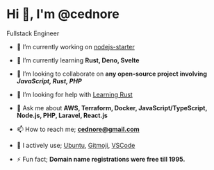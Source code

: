 # Hi 👋, I'm @cednore

Fullstack Engineer

- 🔭 I’m currently working on [nodejs-starter](https://github.com/cednore/nodejs-starter)

- 🌱 I’m currently learning **Rust, Deno, Svelte**

- 👯 I’m looking to collaborate on **any open-source project involving** **_JavaScript, Rust, PHP_**

- 🤝 I’m looking for help with [Learning Rust](https://www.rust-lang.org/)

- 💬 Ask me about **AWS, Terraform, Docker, JavaScript/TypeScript, Node.js, PHP, Laravel, React.js**

- 📫 How to reach me; **cednore@gmail.com**

- 🧰 I actively use; [Ubuntu](https://ubuntu.com/), [Gitmoji](https://gitmoji.dev/), [VSCode](https://code.visualstudio.com/)

- ⚡ Fun fact; **Domain name registrations were free till 1995.**

